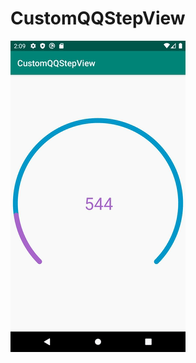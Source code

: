 # CustomQQStepView

![image](https://github.com/carlcarl001001/CustomQQStepView/blob/master/result.gif)
